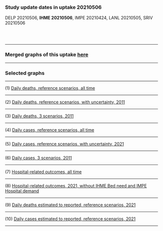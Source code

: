 ### Study update dates in uptake 20210506

DELP 20210506, **IHME 20210506**, IMPE 20210424, LANL 20210505, SRIV 20210506

<br/><br/>
****

### Merged graphs of this uptake [here](https://github.com/pourmalek/CovidVisualizedGlobal/blob/main/20210506/graphs%20merge%2020210506.pdf)


****


### Selected graphs

****

(1) [Daily deaths, reference scenarios, all time](https://github.com/pourmalek/CovidVisualizedGlobal/blob/main/20210506/output/merge/graph%2012%20COVID-19%20daily%20deaths%2C%20global%2C%20reference%20scenarios%2C%20all%20time%2C%20without%20JOHN.pdf)


****

(2) [Daily deaths, reference scenarios, with uncertainty, 2011](https://github.com/pourmalek/CovidVisualizedGlobal/blob/main/20210506/output/merge/graph%2016%20COVID-19%20daily%20deaths%2C%20global%2C%20reference%20scenarios%2C%202021%2C%20uncertainty%2C%20without%20JOHN.pdf)


****

(3) [Daily deaths, 3 scenarios, 2011](https://github.com/pourmalek/CovidVisualizedGlobal/blob/main/20210506/output/merge/graph%2018%20COVID-19%20daily%20deaths%2C%20global%2C%203%20scenarios%2C%202021%2C%20without%20JOHN.pdf)


****

(4) [Daily cases, reference scenarios, all time](https://github.com/pourmalek/CovidVisualizedGlobal/blob/main/20210506/output/merge/graph%2031%20COVID-19%20daily%20cases%2C%20global%2C%20reference%20scenarios.pdf)


****

(5) [Daily cases, reference scenarios, with uncertainty, 2021](https://github.com/pourmalek/CovidVisualizedGlobal/blob/main/20210506/output/merge/graph%2033%20COVID-19%20daily%20cases%2C%20global%2C%20reference%20scenarios%2C%202021%2C%20uncertainty.pdf)


****

(6) [Daily cases, 3 scenarios, 2011](https://github.com/pourmalek/CovidVisualizedGlobal/blob/main/20210506/output/merge/graph%2034%20COVID-19%20daily%20cases%2C%20global%2C%203%20scenarios%2C%202021%2C%20uncertainty.pdf)


****

(7) [Hospital-related outcomes, all time](https://github.com/pourmalek/CovidVisualizedGlobal/blob/main/20210506/output/merge/graph%2071%20COVID-19%20hospital-related%20outcomes.pdf)


****

(8) [Hospital-related outcomes, 2021, without IHME Bed need and IMPE Hospital demand](https://github.com/pourmalek/CovidVisualizedGlobal/blob/main/20210506/output/merge/graph%2072%20COVID-19%20hospital-related%20outcomes%2C%20wo%20extremes.pdf)


****

(9) [Daily deaths estimated to reported, reference scenarios, 2021](https://github.com/pourmalek/CovidVisualizedGlobal/blob/main/20210506/output/merge/graph%2092%20COVID-19%20daily%20deaths%20estimated%20to%20reported%2C%20global%2C%20reference%20scenarios%2C%202021.pdf)


****

(10) [Daily cases estimated to reported, reference scenarios, 2021](https://github.com/pourmalek/CovidVisualizedGlobal/blob/main/20210506/output/merge/graph%2093%20COVID-19%20daily%20cases%20estimated%20to%20reported%2C%20global%2C%20reference%20scenarios%2C%202021.pdf)


****

